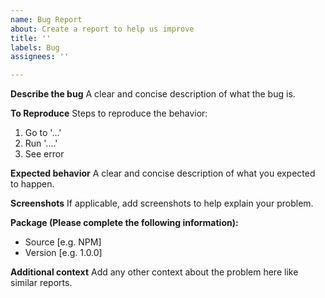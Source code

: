 ```yaml
---
name: Bug Report
about: Create a report to help us improve
title: ''
labels: Bug
assignees: ''

---
```


**Describe the bug**
A clear and concise description of what the bug is.

**To Reproduce**
Steps to reproduce the behavior:
1. Go to '...'
2. Run '....'
3. See error

**Expected behavior**
A clear and concise description of what you expected to happen.

**Screenshots**
If applicable, add screenshots to help explain your problem.

**Package (Please complete the following information):**
 - Source [e.g. NPM]
 - Version [e.g. 1.0.0]

**Additional context**
Add any other context about the problem here like similar reports.
